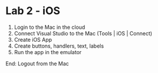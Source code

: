 # Lab 2 - iOS

1. Login to the Mac in the cloud
2. Connect Visual Studio to the Mac (Tools | iOS | Connect)
3. Create iOS App
4. Create buttons, handlers, text, labels
5. Run the app in the emulator

End: Logout from the Mac


